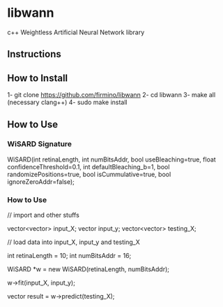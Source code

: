 # libwann
c++  Weightless Artificial Neural Network library

## Instructions

## How to Install

1- git clone https://github.com/firmino/libwann
2- cd libwann
3- make all (necessary clang++)
4- sudo make install

## How to Use


### WiSARD Signature

WiSARD(int retinaLength, 
	   int numBitsAddr, 
	   bool useBleaching=true, 
	   float confidenceThreshold=0.1, 
	   int defaultBleaching_b=1, 
	   bool randomizePositions=true, 
	   bool isCummulative=true, 
	   bool ignoreZeroAddr=false);

### How to Use

// import and other stuffs


vector<vector<int>> input_X;
vector<string> input_y;
vector<vector<int>> testing_X;

// load data into input_X, input_y and testing_X


int retinaLength = 10;
int numBitsAddr = 16;

WiSARD *w = new WiSARD(retinaLength, numBitsAddr);

w->fit(input_X, input_y);

vector<string> result = w->predict(testing_X);





